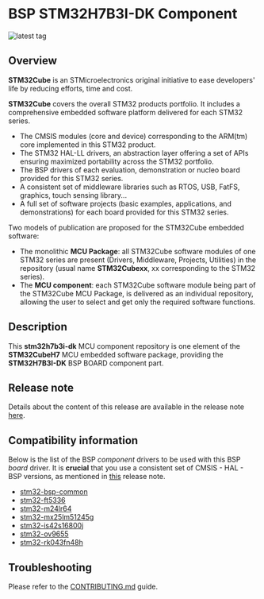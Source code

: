 # BSP STM32H7B3I-DK Component

![latest tag](https://img.shields.io/github/v/tag/STMicroelectronics/stm32h7b3i-dk.svg?color=brightgreen)

## Overview

**STM32Cube** is an STMicroelectronics original initiative to ease developers' life by reducing efforts, time and cost.

**STM32Cube** covers the overall STM32 products portfolio. It includes a comprehensive embedded software platform delivered for each STM32 series.
   * The CMSIS modules (core and device) corresponding to the ARM(tm) core implemented in this STM32 product.
   * The STM32 HAL-LL drivers, an abstraction layer offering a set of APIs ensuring maximized portability across the STM32 portfolio.
   * The BSP drivers of each evaluation, demonstration or nucleo board provided for this STM32 series.
   * A consistent set of middleware libraries such as RTOS, USB, FatFS, graphics, touch sensing library...
   * A full set of software projects (basic examples, applications, and demonstrations) for each board provided for this STM32 series.

Two models of publication are proposed for the STM32Cube embedded software:
   * The monolithic **MCU Package**: all STM32Cube software modules of one STM32 series are present (Drivers, Middleware, Projects, Utilities) in the repository (usual name **STM32Cubexx**, xx corresponding to the STM32 series).
   * The **MCU component**: each STM32Cube software module being part of the STM32Cube MCU Package, is delivered as an individual repository, allowing the user to select and get only the required software functions.

## Description

This **stm32h7b3i-dk** MCU component repository is one element of the **STM32CubeH7** MCU embedded software package, providing the **STM32H7B3I-DK** BSP BOARD component part.

## Release note

Details about the content of this release are available in the release note [here](https://htmlpreview.github.io/?https://github.com/STMicroelectronics/stm32h7b3i-dk/blob/main/Release_Notes.html).

## Compatibility information

Below is the list of the BSP *component* drivers to be used with this BSP *board* driver. It is **crucial** that you use a consistent set of CMSIS - HAL - BSP versions, as mentioned in [this](https://htmlpreview.github.io/?https://github.com/STMicroelectronics/STM32CubeH7/blob/master/Release_Notes.html) release note.

* [stm32-bsp-common](https://github.com/STMicroelectronics/stm32-bsp-common)
* [stm32-ft5336](https://github.com/STMicroelectronics/stm32-ft5336)
* [stm32-m24lr64](https://github.com/STMicroelectronics/stm32-m24lr64)
* [stm32-mx25lm51245g](https://github.com/STMicroelectronics/stm32-mx25lm51245g)
* [stm32-is42s16800j](https://github.com/STMicroelectronics/stm32-is42s16800j)
* [stm32-ov9655](https://github.com/STMicroelectronics/stm32-ov9655)
* [stm32-rk043fn48h](https://github.com/STMicroelectronics/stm32-rk043fn48h)

## Troubleshooting

Please refer to the [CONTRIBUTING.md](CONTRIBUTING.md) guide.
